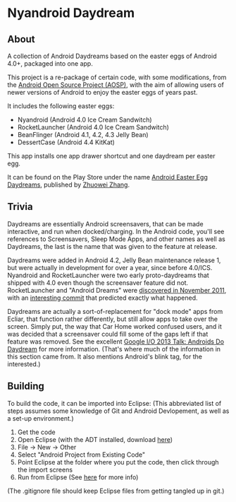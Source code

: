 Nyandroid Daydream
==================

About
------
A collection of Android Daydreams based on the easter eggs of Android 4.0+, packaged into one app.

This project is a re-package of certain code, with some modifications,
from the [Android Open Source Project (AOSP)][AOSP], with the aim of allowing users of newer
versions of Android to enjoy the easter eggs of years past.

[AOSP]: https://android.googlesource.com

It includes the following easter eggs:

* Nyandroid (Android 4.0 Ice Cream Sandwitch)
* RocketLauncher (Android 4.0 Ice Cream Sandwitch)
* BeanFlinger (Android 4.1, 4.2, 4.3 Jelly Bean)
* DessertCase (Android 4.4 KitKat)

This app installs one app drawer shortcut and one daydream per easter egg.

It can be found on the Play Store under the name [Android Easter Egg Daydreams][applink],
published by [Zhuowei Zhang][].

[applink]: https://play.google.com/store/apps/details?id=net.zhuoweizhang.nyandroid
[Zhuowei Zhang]: https://github.com/zhuowei

Trivia
------
Daydreams are essentially Android screensavers, that can be made interactive, and run when docked/charging. In the Android code, you'll see references to Screensavers, Sleep Mode Apps, and other names as well as Daydreams, the last is the name that was given to the feature at release.

Daydreams were added in Android 4.2, Jelly Bean maintenance release 1, but were actually in development for over a year, since before 4.0/ICS. 
Nyandroid and RocketLauncher were two early proto-daydreams that shipped with 4.0 even though the screensaver feature did not. RocketLauncher and "Android Dreams" were [discovered in November 2011][rocketDiscovered], with an [interesting commit][predictLeak] that predicted exactly what happened.

Daydreams are actually a sort-of-replacement for "dock mode" apps from Ecliar, that function rather differently, but still allow apps to take over the screen. Simply put, the way that Car Home worked confused users, and it was decided that a screensaver could fill some of the gaps left if that feature was removed. See the excellent [Google I/O 2013 Talk: Androids Do Daydream][AndroidsDoDaydream] for more information. (That's where much of the information in this section came from. It also mentions Android's blink tag, for the interested.)

[predictLeak]: https://github.com/CyanogenMod/android_packages_apps_Settings/commit/d1d9fc3ac9f2b6f2f2b8d042ed4e6180d0ac904f
[rocketDiscovered]: http://www.androidpolice.com/2011/11/30/another-ics-easter-egg-weird-star-wars-like-light-speed-launcher-found-hidden-in-the-depths-of-ice-cream-sandwich/
[AndroidsDoDaydream]: https://www.youtube.com/watch?v=h_kcDkwoTr0

Building
--------
To build the code, it can be imported into Eclipse:
(This abbreviated list of steps assumes some knowledge of Git and Android Devlopement, as well as a set-up environment.)

1. Get the code
2. Open Eclipse (with the ADT installed, download [here][SDK_Bundle])
3. File -> New -> Other
4. Select "Android Project from Existing Code"
5. Point Eclipse at the folder where you put the code, then click through the import screens
6. Run from Eclipse (See [here][BuildAndRun] for more info)

(The .gitignore file should keep Eclipse files from getting tangled up in git.)

[SDK_Bundle]: https://developer.android.com/
[BuildAndRun]: https://developer.android.com/tools/building/building-eclipse.html#RunningOnDeviceEclipse
